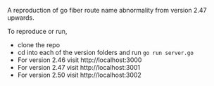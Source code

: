 A reproduction of go fiber route name abnormality from version 2.47 upwards.

To reproduce or run, 

- clone the repo
- cd into each of the version folders and run `go run server.go`
- For version 2.46 visit http://localhost:3000
- For version 2.47 visit http://localhost:3001
- For version 2.50 visit http://localhost:3002